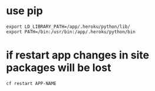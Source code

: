 # use pip

```
export LD_LIBRARY_PATH=/app/.heroku/python/lib/
export PATH=/bin:/usr/bin:/app/.heroku/python/bin
```

# if restart app changes in site packages will be lost
```
cf restart APP-NAME
```